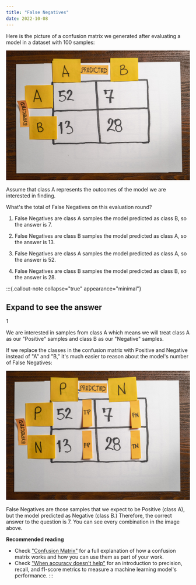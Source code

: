 ```yaml
---
title: "False Negatives"
date: 2022-10-08
---
```


Here is the picture of a confusion matrix we generated after evaluating a model in a dataset with 100 samples:

![](202210081.jpg)

Assume that class A represents the outcomes of the model we are interested in finding.

What's the total of False Negatives on this evaluation round?

1. False Negatives are class A samples the model predicted as class B, so the answer is 7.

2. False Negatives are class B samples the model predicted as class A, so the answer is 13.

3. False Negatives are class A samples the model predicted as class A, so the answer is 52.

4. False Negatives are class B samples the model predicted as class B, so the answer is 28.

:::{.callout-note collapse="true" appearance="minimal"}
## Expand to see the answer

1

We are interested in samples from class A which means we will treat class A as our "Positive" samples and class B as our "Negative" samples.

If we replace the classes in the confusion matrix with Positive and Negative instead of "A" and "B," it's much easier to reason about the model's number of False Negatives:

![](202210082.jpg)

False Negatives are those samples that we expect to be Positive (class A), but the model predicted as Negative (class B.) Therefore, the correct answer to the question is 7. You can see every combination in the image above.

**Recommended reading**

* Check ["Confusion Matrix"](https://articles.bnomial.com/confusion-matrix) for a full explanation of how a confusion matrix works and how you can use them as part of your work.
* Check ["When accuracy doesn't help"](https://articles.bnomial.com/when-accuracy-doesnt-help) for an introduction to precision, recall, and f1-score metrics to measure a machine learning model's performance.
:::
